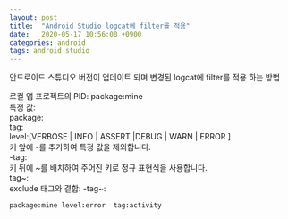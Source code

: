 ```yaml
---
layout: post
title:  "Android Studio logcat에 filter를 적용"
date:   2020-05-17 10:56:00 +0900
categories: android
tags: android studio
---
```


안드로이드 스튜디오 버전이 업데이트 되며 변경된 logcat에 filter를 적용 하는 방법<br>

로컬 앱 프로젝트의 PID: package:mine<br>
특정 값:<br>
package:<package-ID><br>
tag:<tag><br>
level:[VERBOSE | INFO | ASSERT |DEBUG | WARN | ERROR ]<br>
키 앞에 -를 추가하여 특정 값을 제외합니다.<br>
-tag:<exclude-tag><br>
키 뒤에 ~를 배치하여 주어진 키로 정규 표현식을 사용합니다.<br>
tag~:<regular-expression-tag><br>
exclude 태그와 결합: -tag~:<exclude-regular-expression-tag>

```bash
package:mine level:error  tag:activity
```